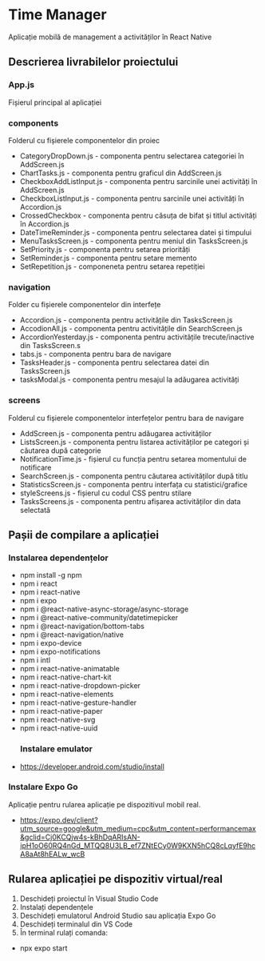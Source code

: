 # Time Manager 
Aplicație mobilă de management a activităților în React Native
## Descrierea livrabilelor proiectului
### App.js 
Fișierul principal al aplicației
### components
Folderul cu fișierele componentelor din  proiec
   * CategoryDropDown.js - componenta pentru selectarea categoriei în AddScreen.js
   * ChartTasks.js - componenta pentru graficul din AddScreen.js
   * CheckboxAddListInput.js - componenta pentru sarcinile unei activități în AddScreen.js
   * CheckboxListInput.js - componenta pentru sarcinile unei activități în Accordion.js
   * CrossedCheckbox - componenta pentru căsuța de bifat și titlul activități în Accordion.js
   * DateTimeReminder.js - componenta pentru selectarea datei și timpului
   * MenuTasksScreen.js - componenta pentru meniul din TasksScreen.js
   * SetPriority.js - componenta pentru setarea priorități
   * SetReminder.js - componenta pentru setare memento
   * SetRepetition.js - componeneta pentru setarea repetiției
### navigation 
Folder cu fișierele componentelor din interfețe
   * Accordion.js - componenta pentru activitățile din TasksScreen.js
   * AccodionAll.js - componenta pentru activitățile din SearchScreen.js
   * AccordionYesterday.js - componenta pentru activitățile trecute/inactive din TasksScreen.s
   * tabs.js - componenta pentru bara de navigare
   * TasksHeader.js - componenta pentru selectarea datei din TasksScreen.js
   * tasksModal.js - componenta pentru mesajul la adăugarea activități
### screens
Folderul cu fișierele componentelor interfețelor pentru bara de navigare
   * AddScreen.js - componenta pentru adăugarea activităților
   * ListsScreen.js - componenta pentru listarea activităților pe categori și căutarea după categorie
   * NotificationTime.js - fișierul cu funcția pentru setarea momentului de notificare
   * SearchScreen.js - componenta pentru căutarea activităților după titlu
   * StatisticsScreen.js - componenta pentru interfața cu statistici/grafice
   * styleScreens.js - fișierul cu codul CSS pentru stilare
   * TasksScreens.js - componenta pentru afișarea activităților din data selectată
## Pașii de compilare a aplicației
### Instalarea dependențelor
* npm install -g npm
* npm i react
* npm i react-native
* npm i expo
* npm i @react-native-async-storage/async-storage
* npm i @react-native-community/datetimepicker
* npm i @react-navigation/bottom-tabs
* npm i @react-navigation/native
* npm i expo-device
* npm i expo-notifications
* npm i intl
* npm i react-native-animatable
* npm i react-native-chart-kit
* npm i react-native-dropdown-picker
* npm i react-native-elements
* npm i react-native-gesture-handler
* npm i react-native-paper
* npm i react-native-svg
* npm i react-native-uuid
  ### Instalare emulator
 * https://developer.android.com/studio/install
  ### Instalare Expo Go
  Aplicație pentru rularea aplicație pe dispozitivul mobil real.
* https://expo.dev/client?utm_source=google&utm_medium=cpc&utm_content=performancemax&gclid=Cj0KCQjw4s-kBhDqARIsAN-ipH1oO60RQ4nGd_MTQQ8U3LB_ef7ZNtECy0W9KXN5hCQ8cLqyfE9hcA8aAt8hEALw_wcB
## Rularea aplicației pe dispozitiv virtual/real
1. Deschideți proiectul în Visual Studio Code
2. Instalați dependențele
4. Deschideți emulatorul Android Studio sau aplicația Expo Go
3. Deschideți terminalul din VS Code
5. În terminal rulați comanda:
 * npx expo start

